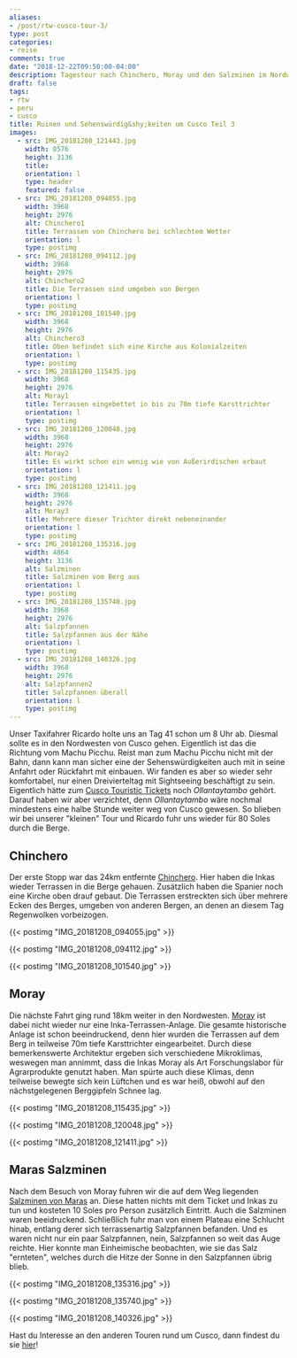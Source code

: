 ```yaml
---
aliases:
- /post/rtw-cusco-tour-3/
type: post
categories:
- reise
comments: true
date: "2018-12-22T09:50:00-04:00"
description: Tagestour nach Chinchero, Moray und den Salzminen im Nordwesten von Cusco
draft: false
tags:
- rtw
- peru
- cusco
title: Ruinen und Sehenswürdig&shy;keiten um Cusco Teil 3
images:
  - src: IMG_20181208_121443.jpg
    width: 8576
    height: 3136
    title: 
    orientation: l
    type: header
    featured: false
  - src: IMG_20181208_094055.jpg
    width: 3968
    height: 2976
    alt: Chinchero1
    title: Terrassen von Chinchero bei schlechtem Wetter
    orientation: l
    type: postimg
  - src: IMG_20181208_094112.jpg
    width: 3968
    height: 2976
    alt: Chinchero2
    title: Die Terrassen sind umgeben von Bergen
    orientation: l
    type: postimg
  - src: IMG_20181208_101540.jpg
    width: 3968
    height: 2976
    alt: Chinchero3
    title: Oben befindet sich eine Kirche aus Kolonialzeiten
    orientation: l
    type: postimg
  - src: IMG_20181208_115435.jpg
    width: 3968
    height: 2976
    alt: Moray1
    title: Terrassen eingebettet in bis zu 70m tiefe Karsttrichter
    orientation: l
    type: postimg
  - src: IMG_20181208_120048.jpg
    width: 3968
    height: 2976
    alt: Moray2
    title: Es wirkt schon ein wenig wie von Außerirdischen erbaut
    orientation: l
    type: postimg
  - src: IMG_20181208_121411.jpg
    width: 3968
    height: 2976
    alt: Moray3
    title: Mehrere dieser Trichter direkt nebeneinander
    orientation: l
    type: postimg
  - src: IMG_20181208_135316.jpg
    width: 4864
    height: 3136
    alt: Salzminen
    title: Salzminen vom Berg aus
    orientation: l
    type: postimg
  - src: IMG_20181208_135740.jpg
    width: 3968
    height: 2976
    alt: Salzpfannen
    title: Salzpfannen aus der Nähe
    orientation: l
    type: postimg
  - src: IMG_20181208_140326.jpg
    width: 3968
    height: 2976
    alt: Salzpfannen2
    title: Salzpfannen überall
    orientation: l
    type: postimg
---
```


Unser Taxifahrer Ricardo holte uns an Tag 41 schon um 8 Uhr ab. Diesmal sollte es in den Nordwesten von Cusco gehen. Eigentlich ist das die Richtung vom Machu Picchu. Reist man zum Machu Picchu nicht mit der Bahn, dann kann man sicher eine der Sehenswürdigkeiten auch mit in seine Anfahrt oder Rückfahrt mit einbauen. Wir fanden es aber so wieder sehr komfortabel, nur einen Dreivierteltag mit Sightseeing beschäftigt zu sein. Eigentlich hätte zum [Cusco Touristic Tickets](https://www.cuscoperu.com/en/useful-information/touristic-tickets/cusco-touristic-ticket) noch _Ollantaytambo_ gehört. Darauf haben wir aber verzichtet, denn _Ollantaytambo_ wäre nochmal mindestens eine halbe Stunde weiter weg von Cusco gewesen. So blieben wir bei unserer "kleinen" Tour und Ricardo fuhr uns wieder für 80 Soles durch die Berge.

## Chinchero

Der erste Stopp war das 24km entfernte [Chinchero](https://goo.gl/maps/KWzJzj2HNZq). Hier haben die Inkas wieder Terrassen in die Berge gehauen. Zusätzlich haben die Spanier noch eine Kirche oben drauf gebaut. Die Terrassen erstreckten sich über mehrere Ecken des Berges, umgeben von anderen Bergen, an denen an diesem Tag Regenwolken vorbeizogen.

{{< postimg "IMG_20181208_094055.jpg" >}}

{{< postimg "IMG_20181208_094112.jpg" >}}

{{< postimg "IMG_20181208_101540.jpg" >}}

## Moray

Die nächste Fahrt ging rund 18km weiter in den Nordwesten. [Moray](https://goo.gl/maps/ArPpsa9TWcC2) ist dabei nicht wieder nur eine Inka-Terrassen-Anlage. Die gesamte historische Anlage ist schon beeindruckend, denn hier wurden die Terrassen auf dem Berg in teilweise 70m tiefe Karsttrichter eingearbeitet. Durch diese bemerkenswerte Architektur ergeben sich verschiedene Mikroklimas, weswegen man annimmt, dass die Inkas Moray als Art Forschungslabor für Agrarprodukte genutzt haben. Man spürte auch diese Klimas, denn teilweise bewegte sich kein Lüftchen und es war heiß, obwohl auf den nächstgelegenen Berggipfeln Schnee lag.

{{< postimg "IMG_20181208_115435.jpg" >}}

{{< postimg "IMG_20181208_120048.jpg" >}}

{{< postimg "IMG_20181208_121411.jpg" >}}

## Maras Salzminen

Nach dem Besuch von Moray fuhren wir die auf dem Weg liegenden [Salzminen von Maras](https://goo.gl/maps/1MDkXWFUbXU2) an. Diese hatten nichts mit dem Ticket und Inkas zu tun und kosteten 10 Soles pro Person zusätzlich Eintritt. Auch die Salzminen waren beeidruckend. Schließlich fuhr man von einem Plateau eine Schlucht hinab, entlang derer sich terrassenartig Salzpfannen befanden. Und es waren nicht nur ein paar Salzpfannen, nein, Salzpfannen so weit das Auge reichte. Hier konnte man Einheimische beobachten, wie sie das Salz "ernteten", welches durch die Hitze der Sonne in den Salzpfannen übrig blieb.

{{< postimg "IMG_20181208_135316.jpg" >}}

{{< postimg "IMG_20181208_135740.jpg" >}}

{{< postimg "IMG_20181208_140326.jpg" >}}

Hast du Interesse an den anderen Touren rund um Cusco, dann findest du sie [hier](/tags/cusco)!
